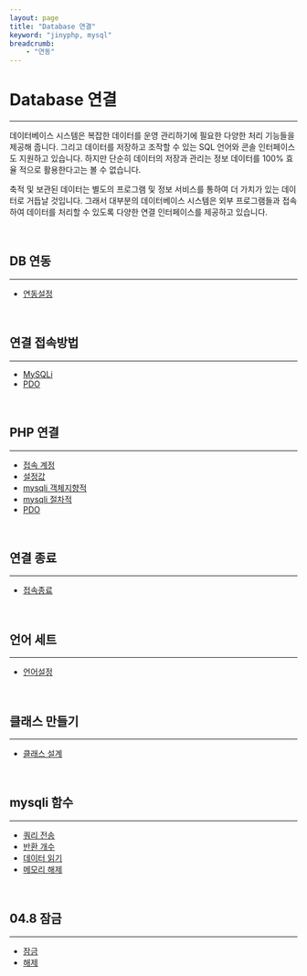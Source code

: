 ```yaml
---
layout: page
title: "Database 연결"
keyword: "jinyphp, mysql"
breadcrumb:
    - "연동"
--- 
```


# Database 연결
<hr>
데이터베이스 시스템은 복잡한 데이터를 운영 관리하기에 필요한 다양한 처리 기능들을 제공해 줍니다. 그리고 데이터를 저장하고 조작할 수 있는 SQL 언어와 콘솔 인터페이스 도 지원하고 있습니다. 하지만 단순히 데이터의 저장과 관리는 정보 데이터를 100% 효율 적으로 활용한다고는 볼 수 없습니다.  

축적 및 보관된 데이터는 별도의 프로그램 및 정보 서비스를 통하여 더 가치가 있는 데이 터로 거듭날 것입니다. 그래서 대부분의 데이터베이스 시스템은 외부 프로그램들과 접속 하여 데이터를 처리할 수 있도록 다양한 연결 인터페이스를 제공하고 있습니다. 

<br>

## DB 연동
<hr>

+ [연동설정](04.1) 

<br>

## 연결 접속방법
<hr>

+ [MySQLi](04.2#1)
+ [PDO ](04.2#2)

<br>

## PHP 연결
<hr>

+ [접속 계정](04.3#1)
+ [설정값](04.3#2)
+ [mysqli 객체지향적](04.3#3)
+ [mysqli 절차적](04.3#4)
+ [PDO](04.3$5)

<br>

## 연결 종료
<hr>

+ [접속종료](04.4)

<br>

## 언어 세트
<hr>

* [언어설정](04.5) 

<br>

## 클래스 만들기
<hr>

+ [클래스 설계](04.6)

<br>

## mysqli 함수
<hr>

+ [쿼리 전송](04.7#1)
+ [반환 개수](04.7#2) 
+ [데이터 읽기](04.7#3) 
+ [메모리 해제](04.7#4)

<br>

## 04.8 잠금
<hr>

+ [잠금](04.8#1)
+ [해제](04.8#2)

<br><br>